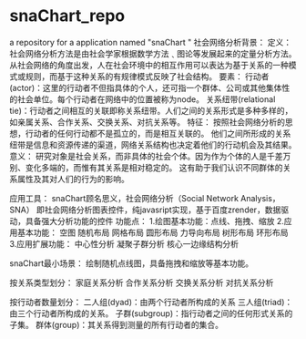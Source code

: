 # snaChart_repo
a repository for a application named "snaChart "
社会网络分析背景：
定义：社会网络分析方法是由社会学家根据数学方法﹑图论等发展起来的定量分析方法。
从社会网络的角度出发，人在社会环境中的相互作用可以表达为基于关系的一种模式或规则，而基于这种关系的有规律模式反映了社会结构。
要素：
行动者(actor)：这里的行动者不但指具体的个人，还可指一个群体、公司或其他集体性的社会单位。每个行动者在网络中的位置被称为node。
关系纽带(relational tie)：行动者之间相互的关联即称关系纽带。人们之间的关系形式是多种多样的，如亲属关系、合作关系、交换关系、对抗关系等。
特征：
按照社会网络分析的思想，行动者的任何行动都不是孤立的，而是相互关联的。
他们之间所形成的关系纽带是信息和资源传递的渠道，网络关系结构也决定着他们的行动机会及其结果。
意义：
研究对象是社会关系，而非具体的社会个体。因为作为个体的人是千差万别、变化多端的，而惟有其关系是相对稳定的。
这有助于我们认识不同群体的关系属性及其对人们的行为的影响。

应用工具：
snaChart顾名思义，社会网络分析（Social Network Analysis，SNA）
即社会网络分析图表控件，纯javasript实现，基于百度zrender，数据驱动，具备强大分析功能的控件
功能点：
1.绘图基本功能：点线、拖拽、缩放
2.应用基本功能：
空图
随机布局
网格布局
圆形布局
力导向布局
树形布局
环形布局
3.应用扩展功能：
中心性分析
凝聚子群分析
核心一边缘结构分析

snaChart最小场景： 绘制随机点线图，具备拖拽和缩放等基本功能。

按关系类型划分：
家庭关系分析
合作关系分析
交换关系分析
对抗关系分析

按行动者数量划分：
二人组(dyad)：由两个行动者所构成的关系
三人组(triad)：由三个行动者所构成的关系。
子群(subgroup)：指行动者之间的任何形式关系的子集。
群体(group)：其关系得到测量的所有行动者的集合。

